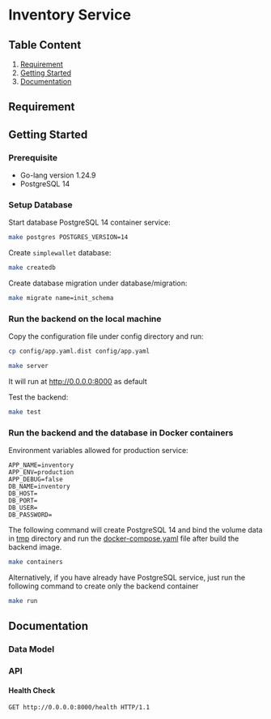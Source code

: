 # Inventory Service

## Table Content

1. [Requirement](#requirement)
2. [Getting Started](#getting-started)
3. [Documentation](#documentation)

## Requirement

## Getting Started

### Prerequisite

- Go-lang version 1.24.9
- PostgreSQL 14

### Setup Database

Start database PostgreSQL 14 container service:

```bash
make postgres POSTGRES_VERSION=14
```

Create `simplewallet` database:

```bash
make createdb
```

Create database migration under database/migration:

```bash
make migrate name=init_schema
```

### Run the backend on the local machine

Copy the configuration file under config directory and run:

```bash
cp config/app.yaml.dist config/app.yaml
```

```bash
make server
```

It will run at <http://0.0.0.0:8000> as default

Test the backend:

```bash
make test
```

### Run the backend and the database in Docker containers

Environment variables allowed for production service:

```shell
APP_NAME=inventory
APP_ENV=production
APP_DEBUG=false
DB_NAME=inventory
DB_HOST=
DB_PORT=
DB_USER=
DB_PASSWORD=
```

The following command will create PostgreSQL 14 and bind the volume data in [tmp](tmp) directory and run the [docker-compose.yaml](deployment/docker-compose.yaml) file after build the backend image.

```bash
make containers
```

Alternatively, if you have already have PostgreSQL service, just run the following command to create only the backend container

```bash
make run
```

## Documentation

### Data Model

### API

#### Health Check

```http
GET http://0.0.0.0:8000/health HTTP/1.1
```
